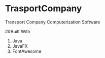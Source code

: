 # TrasportCompany
Transport Company Computerization Software

##Built With
1. Java
2. JavaFX
3. FontAwesome
